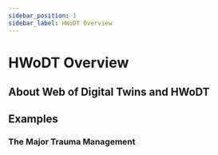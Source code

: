 ```yaml
---
sidebar_position: 1
sidebar_label: HWoDT Overview
---
```

# HWoDT Overview
## About Web of Digital Twins and HWoDT


## Examples
### The Major Trauma Management